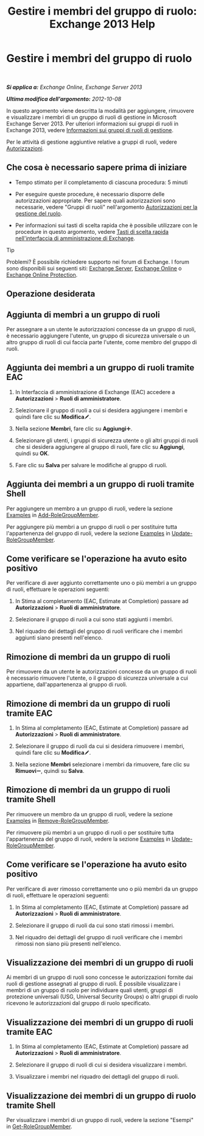 ﻿---
title: 'Gestire i membri del gruppo di ruolo: Exchange 2013 Help'
TOCTitle: Gestire i membri del gruppo di ruolo
ms:assetid: c064729d-7cda-47fc-b105-acf4b300d430
ms:mtpsurl: https://technet.microsoft.com/it-it/library/JJ657492(v=EXCHG.150)
ms:contentKeyID: 50481571
ms.date: 05/22/2018
mtps_version: v=EXCHG.150
ms.translationtype: MT
---

# Gestire i membri del gruppo di ruolo

 

_**Si applica a:** Exchange Online, Exchange Server 2013_

_**Ultima modifica dell'argomento:** 2012-10-08_

In questo argomento viene descritta la modalità per aggiungere, rimuovere e visualizzare i membri di un gruppo di ruoli di gestione in Microsoft Exchange Server 2013. Per ulteriori informazioni sui gruppi di ruoli in Exchange 2013, vedere [Informazioni sui gruppi di ruoli di gestione](understanding-management-role-groups-exchange-2013-help.md).

Per le attività di gestione aggiuntive relative a gruppi di ruoli, vedere [Autorizzazioni](permissions-exchange-2013-help.md).

## Che cosa è necessario sapere prima di iniziare

  - Tempo stimato per il completamento di ciascuna procedura: 5 minuti

  - Per eseguire queste procedure, è necessario disporre delle autorizzazioni appropriate. Per sapere quali autorizzazioni sono necessarie, vedere "Gruppi di ruoli" nell'argomento [Autorizzazioni per la gestione del ruolo](role-management-permissions-exchange-2013-help.md).

  - Per informazioni sui tasti di scelta rapida che è possibile utilizzare con le procedure in questo argomento, vedere [Tasti di scelta rapida nell'interfaccia di amministrazione di Exchange](keyboard-shortcuts-in-the-exchange-admin-center-exchange-online-protection-help.md).


> [!TIP]
> Problemi? È possibile richiedere supporto nei forum di Exchange. I forum sono disponibili sui seguenti siti: <A href="https://go.microsoft.com/fwlink/p/?linkid=60612">Exchange Server</A>, <A href="https://go.microsoft.com/fwlink/p/?linkid=267542">Exchange Online</A> o <A href="https://go.microsoft.com/fwlink/p/?linkid=285351">Exchange Online Protection</A>.



## Operazione desiderata

## Aggiunta di membri a un gruppo di ruoli

Per assegnare a un utente le autorizzazioni concesse da un gruppo di ruoli, è necessario aggiungere l'utente, un gruppo di sicurezza universale o un altro gruppo di ruoli di cui faccia parte l'utente, come membro del gruppo di ruoli.

## Aggiunta dei membri a un gruppo di ruoli tramite EAC

1.  In Interfaccia di amministrazione di Exchange (EAC) accedere a **Autorizzazioni** \> **Ruoli di amministratore**.

2.  Selezionare il gruppo di ruoli a cui si desidera aggiungere i membri e quindi fare clic su **Modifica**![Icona Modifica](images/JJ218640.6f53ccb2-1f13-4c02-bea0-30690e6ea71d(EXCHG.150).gif "Icona Modifica").

3.  Nella sezione **Membri**, fare clic su **Aggiungi**![Icona Aggiungi](images/JJ218640.c1e75329-d6d7-4073-a27d-498590bbb558(EXCHG.150).gif "Icona Aggiungi").

4.  Selezionare gli utenti, i gruppi di sicurezza utente o gli altri gruppi di ruoli che si desidera aggiungere al gruppo di ruoli, fare clic su **Aggiungi**, quindi su **OK**.

5.  Fare clic su **Salva** per salvare le modifiche al gruppo di ruoli.

## Aggiunta dei membri a un gruppo di ruoli tramite Shell

Per aggiungere un membro a un gruppo di ruoli, vedere la sezione [Examples](https://technet.microsoft.com/it-it/dd638207\(exchg.150\)#examples) in [Add-RoleGroupMember](https://technet.microsoft.com/it-it/library/dd638207\(v=exchg.150\)).

Per aggiungere più membri a un gruppo di ruoli o per sostituire tutta l'appartenenza del gruppo di ruoli, vedere la sezione [Examples](https://technet.microsoft.com/it-it/dd638116\(exchg.150\)#examples) in [Update-RoleGroupMember](https://technet.microsoft.com/it-it/library/dd638116\(v=exchg.150\)).

## Come verificare se l'operazione ha avuto esito positivo

Per verificare di aver aggiunto correttamente uno o più membri a un gruppo di ruoli, effettuare le operazioni seguenti:

1.  In Stima al completamento (EAC, Estimate at Completion) passare ad **Autorizzazioni** \> **Ruoli di amministratore**.

2.  Selezionare il gruppo di ruoli a cui sono stati aggiunti i membri.

3.  Nel riquadro dei dettagli del gruppo di ruoli verificare che i membri aggiunti siano presenti nell'elenco.

## Rimozione di membri da un gruppo di ruoli

Per rimuovere da un utente le autorizzazioni concesse da un gruppo di ruoli è necessario rimuovere l'utente, o il gruppo di sicurezza universale a cui appartiene, dall'appartenenza al gruppo di ruoli.

## Rimozione di membri da un gruppo di ruoli tramite EAC

1.  In Stima al completamento (EAC, Estimate at Completion) passare ad **Autorizzazioni** \> **Ruoli di amministratore**.

2.  Selezionare il gruppo di ruoli da cui si desidera rimuovere i membri, quindi fare clic su **Modifica**![Icona Modifica](images/JJ218640.6f53ccb2-1f13-4c02-bea0-30690e6ea71d(EXCHG.150).gif "Icona Modifica").

3.  Nella sezione **Membri** selezionare i membri da rimuovere, fare clic su **Rimuovi**![Icona Rimuovi](images/JJ657492.479b6ced-8d64-4277-a725-f17fea202b28(EXCHG.150).gif "Icona Rimuovi"), quindi su **Salva**.

## Rimozione di membri da un gruppo di ruoli tramite Shell

Per rimuovere un membro da un gruppo di ruoli, vedere la sezione [Examples](https://technet.microsoft.com/it-it/dd638208\(exchg.150\)#examples) in [Remove-RoleGroupMember](https://technet.microsoft.com/it-it/library/dd638208\(v=exchg.150\)).

Per rimuovere più membri a un gruppo di ruoli o per sostituire tutta l'appartenenza del gruppo di ruoli, vedere la sezione [Examples](https://technet.microsoft.com/it-it/dd638116\(exchg.150\)#examples) in [Update-RoleGroupMember](https://technet.microsoft.com/it-it/library/dd638116\(v=exchg.150\)).

## Come verificare se l'operazione ha avuto esito positivo

Per verificare di aver rimosso correttamente uno o più membri da un gruppo di ruoli, effettuare le operazioni seguenti:

1.  In Stima al completamento (EAC, Estimate at Completion) passare ad **Autorizzazioni** \> **Ruoli di amministratore**.

2.  Selezionare il gruppo di ruoli da cui sono stati rimossi i membri.

3.  Nel riquadro dei dettagli del gruppo di ruoli verificare che i membri rimossi non siano più presenti nell'elenco.

## Visualizzazione dei membri di un gruppo di ruoli

Ai membri di un gruppo di ruoli sono concesse le autorizzazioni fornite dai ruoli di gestione assegnati al gruppo di ruoli. È possibile visualizzare i membri di un gruppo di ruolo per individuare quali utenti, gruppi di protezione universali (USG, Universal Security Groups) o altri gruppi di ruolo ricevono le autorizzazioni dal gruppo di ruolo specificato.

## Visualizzazione dei membri di un gruppo di ruoli tramite EAC

1.  In Stima al completamento (EAC, Estimate at Completion) passare ad **Autorizzazioni** \> **Ruoli di amministratore**.

2.  Selezionare il gruppo di ruoli di cui si desidera visualizzare i membri.

3.  Visualizzare i membri nel riquadro dei dettagli del gruppo di ruoli.

## Visualizzazione dei membri di un gruppo di ruolo tramite Shell

Per visualizzare i membri di un gruppo di ruoli, vedere la sezione "Esempi" in [Get-RoleGroupMember](https://technet.microsoft.com/it-it/library/dd638093\(v=exchg.150\)).

